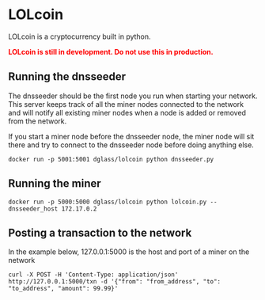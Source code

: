 # LOLcoin

LOLcoin is a cryptocurrency built in python.
 
**<span style="color:red">LOLcoin is still in development. Do not use this in production.</span>**

## Running the dnsseeder
The dnsseeder should be the first node you run when starting your network. This server keeps track of all the miner nodes connected to the network and will notify all existing miner nodes when a node is added or removed from the network.

If you start a miner node before the dnsseeder node, the miner node will sit there and try to connect to the dnsseeder node before doing anything else.
```
docker run -p 5001:5001 dglass/lolcoin python dnsseeder.py
```

## Running the miner

```
docker run -p 5000:5000 dglass/lolcoin python lolcoin.py --dnsseeder_host 172.17.0.2
```

## Posting a transaction to the network
In the example below, 127.0.0.1:5000 is the host and port of a miner on the network
```
curl -X POST -H 'Content-Type: application/json' http://127.0.0.1:5000/txn -d '{"from": "from_address", "to": "to_address", "amount": 99.99}'
```
